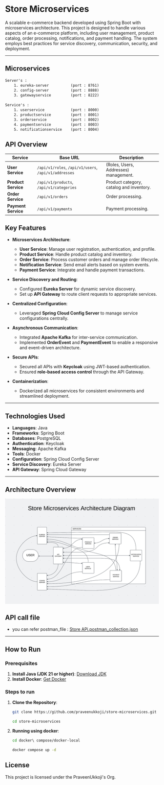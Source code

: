 # Store Microservices

A scalable e-commerce backend developed using Spring Boot with microservices architecture. This project is designed to handle various aspects of an e-commerce platform, including user management, product catalog, order processing, notifications, and payment handling. The system employs best practices for service discovery, communication, security, and deployment.

---

## Microservices

    Server's :
        1. eureka-server          (port : 8761)
        2. config-server          (port : 8888)
        3. gatewayservice         (port : 8222)

    Service's :
        1. userservice            (port : 8000)
        2. productservice         (port : 8001)
        3. orderservice           (port : 8002)
        4. paymentservice         (port : 8003)
        5. notificationservice    (port : 8004)

## API Overview

| Service                  | Base URL                                              | Description                              |
| ------------------------ |-------------------------------------------------------|------------------------------------------|
| **User Service**         | `/api/v1/roles`, `/api/v1/users`, `/api/v1/addresses` | (Roles, Users, Addresses) management.    |
| **Product Service**      | `/api/v1/products`, `/api/v1/categories`              | Product category, catalog and inventory. |
| **Order Service**        | `/api/v1/orders`                                      | Order processing.                        |
| **Payment Service**      | `/api/v1/payments`                                    | Payment processing.                      |

## Key Features

- **Microservices Architecture**:

  - **User Service**: Manage user registration, authentication, and profile.
  - **Product Service**: Handle product catalog and inventory.
  - **Order Service**: Process customer orders and manage order lifecycle.
  - **Notification Service**: Send email alerts based on system events.
  - **Payment Service**: Integrate and handle payment transactions.

- **Service Discovery and Routing**:

  - Configured **Eureka Server** for dynamic service discovery.
  - Set up **API Gateway** to route client requests to appropriate services.

- **Centralized Configuration**:

  - Leveraged **Spring Cloud Config Server** to manage service configurations centrally.

- **Asynchronous Communication**:

  - Integrated **Apache Kafka** for inter-service communication.
  - Implemented **OrderEvent** and **PaymentEvent** to enable a responsive and event-driven architecture.

- **Secure APIs**:

  - Secured all APIs with **Keycloak** using JWT-based authentication.
  - Ensured **role-based access control** through the API Gateway.

- **Containerization**:
  - Dockerized all microservices for consistent environments and streamlined deployment.

---

## Technologies Used

- **Languages**: Java
- **Frameworks**: Spring Boot
- **Databases**: PostgreSQL
- **Authentication**: Keycloak
- **Messaging**: Apache Kafka
- **Tools**: Docker
- **Configuration**: Spring Cloud Config Server
- **Service Discovery**: Eureka Server
- **API Gateway**: Spring Cloud Gateway

---

## Architecture Overview

![Microservices Architecture Diagram](Architecture%20Diagram.png)

## API call file

- you can refer postman_file : [Store APi.postman_collection.json](Store%20APi.postman_collection.json)

---

## How to Run

### Prerequisites

1. **Install Java (JDK 21 or higher)**: [Download JDK](https://adoptium.net/)
2. **Install Docker**: [Get Docker](https://docs.docker.com/get-docker/)

### Steps to run

1. **Clone the Repository**:
   ```bash
   git clone https://github.com/praveenukkoji/store-microservices.git
   ```
   ```bash
   cd store-microservices
   ```
2. **Running using docker**:

   ```bash
   cd docker\ compose/docker-local
   ```

   ```bash
   docker compose up -d
   ```

## License

This project is licensed under the PraveenUkkoji's Org.
